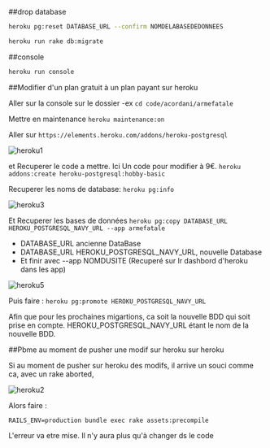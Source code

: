 ##drop database

```bash
heroku pg:reset DATABASE_URL --confirm NOMDELABASEDEDONNEES

heroku run rake db:migrate
```

##console

```bash
heroku run console
```

##Modifier d'un plan gratuit à un plan payant sur heroku

Aller sur la console sur le dossier -ex ```cd code/acordani/armefatale```

Mettre en maintenance ```heroku maintenance:on```

Aller sur ```https://elements.heroku.com/addons/heroku-postgresql```

![heroku1](https://cloud.githubusercontent.com/assets/10654877/12644315/54036cae-c5c2-11e5-9497-ad73bf4fc299.jpg)

et Recuperer le code a mettre. Ici Un code pour modifier à 9€.
```heroku addons:create heroku-postgresql:hobby-basic```

Recuperer les noms de database: ```heroku pg:info```

![heroku3](https://cloud.githubusercontent.com/assets/10654877/12644381/d0775df4-c5c2-11e5-9fad-6e44d3c5ec3c.jpg)

Et Recuperer les bases de données ```heroku pg:copy DATABASE_URL HEROKU_POSTGRESQL_NAVY_URL --app armefatale```

- DATABASE_URL ancienne DataBase
- DATABASE_URL HEROKU_POSTGRESQL_NAVY_URL, nouvelle Database
- Et finir avec --app NOMDUSITE (Recuperé sur lr dashbord d'heroku dans les app)

![heroku5](https://cloud.githubusercontent.com/assets/10654877/12644436/2a0a443a-c5c3-11e5-8785-faacd5d167f6.jpg)

Puis faire : ```heroku pg:promote HEROKU_POSTGRESQL_NAVY_URL```

Afin que pour les prochaines migartions, ca soit la nouvelle BDD qui soit prise en compte.
HEROKU_POSTGRESQL_NAVY_URL étant le nom de la nouvelle BDD.

##Pbme au moment de pusher une modif sur heroku sur heroku

Si au moment de pusher sur heroku des modifs, il arrive un souci comme ca, avec un rake aborted,

![heroku2](https://cloud.githubusercontent.com/assets/10654877/12841416/f15a05ec-cbeb-11e5-81f5-c619cb9e434a.jpg)

Alors faire :

```RAILS_ENV=production bundle exec rake assets:precompile```

L'erreur va etre mise. Il n'y aura plus qu'à changer ds le code

